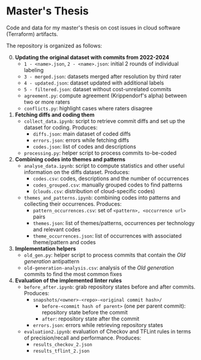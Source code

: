 # Master's Thesis

Code and data for my master's thesis on cost issues in cloud software (Terraform) artifacts.

The repository is organized as follows:

0. **Updating the original dataset with commits from 2022-2024**
    - `1 - <name>.json`, `2 - <name>.json`: initial 2 rounds of individual labeling
    - `3 - merged.json`: datasets merged after resolution by third rater
    - `4 - updated.json`: dataset updated with additional labels
    - `5 - filtered.json`: dataset without cost-unrelated commits
    - `agreement.py`: compute agreement (Krippendorf's alpha) between two or more raters
    - `conflicts.py`: highlight cases where raters disagree
1. **Fetching diffs and coding them**
    - `collect_data.ipynb`: script to retrieve commit diffs and set up the dataset for coding. Produces:
        - `diffs.json`: main dataset of coded diffs
        - `errors.json`: errors while fetching diffs
        - `codes.json`: list of codes and descriptions
    - `processing.py`: helper script to process commits to-be-coded
2. **Combining codes into themes and patterns**
    - `analyse_data.ipynb`: script to compute statistics and other useful information on the diffs dataset. Produces:
        - `codes.csv`: codes, descriptions and the number of occurrences
        - `codes_grouped.csv`: manually grouped codes to find patterns
        - (`clouds.csv`: distribution of cloud-specific codes)
    - `themes_and_patterns.ipynb`: combining codes into patterns and collecting their occurrences. Produces:
        - `pattern_occurrences.csv`: set of `<pattern>, <occurrence url>` pairs
        - `themes.json`: list of themes/patterns, occurrences per technology and relevant codes
        - `theme_occurrences.json`: list of occurrences with associated theme/pattern and codes
3. **Implementation helpers**
    - `old_gen.py`: helper script to process commits that contain the *Old generation* antipattern
    - `old-generation-analysis.csv`: analysis of the *Old generation* commits to find the most common fixes
4. **Evaluation of the implemented linter rules**
    - `before_after.ipynb`: grab repository states before and after commits. Produces:
        - `snapshots/<owner>-<repo>-<original commit hash>/`
            - `before-<commit hash of parent>` (one per parent commit): repository state before the commit
            - `after`: repository state after the commit
        - `errors.json`: errors while retrieving repository states
    - `evaluation2.ipynb`: evaluation of Checkov and TFLint rules in terms of precision/recall and performance. Produces:
        - `results_checkov_2.json`
        - `results_tflint_2.json`

